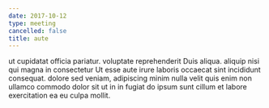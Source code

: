 ```yaml
---
date: 2017-10-12
type: meeting
cancelled: false
title: aute
---
```

ut cupidatat officia pariatur. voluptate reprehenderit Duis aliqua. aliquip nisi qui magna in consectetur Ut esse aute irure laboris occaecat sint incididunt consequat. dolore sed veniam, adipiscing minim nulla velit quis enim non ullamco commodo dolor sit ut in in fugiat do ipsum sunt cillum et labore exercitation ea eu culpa mollit.